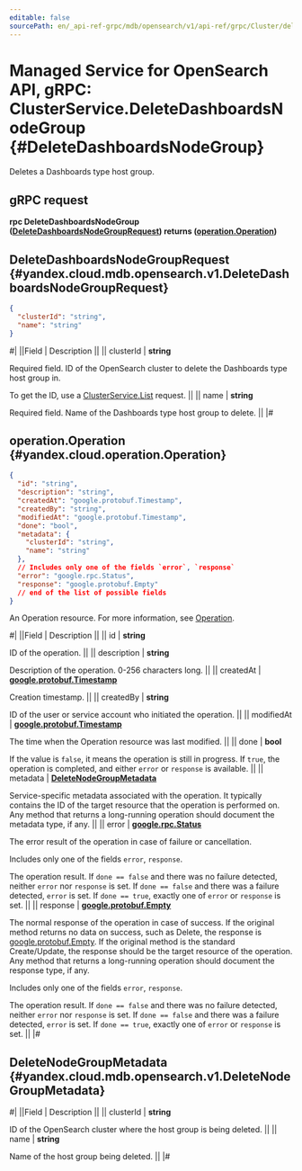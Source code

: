 ```yaml
---
editable: false
sourcePath: en/_api-ref-grpc/mdb/opensearch/v1/api-ref/grpc/Cluster/deleteDashboardsNodeGroup.md
---
```


# Managed Service for OpenSearch API, gRPC: ClusterService.DeleteDashboardsNodeGroup {#DeleteDashboardsNodeGroup}

Deletes a Dashboards type host group.

## gRPC request

**rpc DeleteDashboardsNodeGroup ([DeleteDashboardsNodeGroupRequest](#yandex.cloud.mdb.opensearch.v1.DeleteDashboardsNodeGroupRequest)) returns ([operation.Operation](#yandex.cloud.operation.Operation))**

## DeleteDashboardsNodeGroupRequest {#yandex.cloud.mdb.opensearch.v1.DeleteDashboardsNodeGroupRequest}

```json
{
  "clusterId": "string",
  "name": "string"
}
```

#|
||Field | Description ||
|| clusterId | **string**

Required field. ID of the OpenSearch cluster to delete the Dashboards type host group in.

To get the ID, use a [ClusterService.List](/docs/managed-opensearch/api-ref/grpc/Cluster/list#List) request. ||
|| name | **string**

Required field. Name of the Dashboards type host group to delete. ||
|#

## operation.Operation {#yandex.cloud.operation.Operation}

```json
{
  "id": "string",
  "description": "string",
  "createdAt": "google.protobuf.Timestamp",
  "createdBy": "string",
  "modifiedAt": "google.protobuf.Timestamp",
  "done": "bool",
  "metadata": {
    "clusterId": "string",
    "name": "string"
  },
  // Includes only one of the fields `error`, `response`
  "error": "google.rpc.Status",
  "response": "google.protobuf.Empty"
  // end of the list of possible fields
}
```

An Operation resource. For more information, see [Operation](/docs/api-design-guide/concepts/operation).

#|
||Field | Description ||
|| id | **string**

ID of the operation. ||
|| description | **string**

Description of the operation. 0-256 characters long. ||
|| createdAt | **[google.protobuf.Timestamp](https://developers.google.com/protocol-buffers/docs/reference/google.protobuf#timestamp)**

Creation timestamp. ||
|| createdBy | **string**

ID of the user or service account who initiated the operation. ||
|| modifiedAt | **[google.protobuf.Timestamp](https://developers.google.com/protocol-buffers/docs/reference/google.protobuf#timestamp)**

The time when the Operation resource was last modified. ||
|| done | **bool**

If the value is `false`, it means the operation is still in progress.
If `true`, the operation is completed, and either `error` or `response` is available. ||
|| metadata | **[DeleteNodeGroupMetadata](#yandex.cloud.mdb.opensearch.v1.DeleteNodeGroupMetadata)**

Service-specific metadata associated with the operation.
It typically contains the ID of the target resource that the operation is performed on.
Any method that returns a long-running operation should document the metadata type, if any. ||
|| error | **[google.rpc.Status](https://cloud.google.com/tasks/docs/reference/rpc/google.rpc#status)**

The error result of the operation in case of failure or cancellation.

Includes only one of the fields `error`, `response`.

The operation result.
If `done == false` and there was no failure detected, neither `error` nor `response` is set.
If `done == false` and there was a failure detected, `error` is set.
If `done == true`, exactly one of `error` or `response` is set. ||
|| response | **[google.protobuf.Empty](https://developers.google.com/protocol-buffers/docs/reference/google.protobuf#google.protobuf.Empty)**

The normal response of the operation in case of success.
If the original method returns no data on success, such as Delete,
the response is [google.protobuf.Empty](https://developers.google.com/protocol-buffers/docs/reference/google.protobuf#google.protobuf.Empty).
If the original method is the standard Create/Update,
the response should be the target resource of the operation.
Any method that returns a long-running operation should document the response type, if any.

Includes only one of the fields `error`, `response`.

The operation result.
If `done == false` and there was no failure detected, neither `error` nor `response` is set.
If `done == false` and there was a failure detected, `error` is set.
If `done == true`, exactly one of `error` or `response` is set. ||
|#

## DeleteNodeGroupMetadata {#yandex.cloud.mdb.opensearch.v1.DeleteNodeGroupMetadata}

#|
||Field | Description ||
|| clusterId | **string**

ID of the OpenSearch cluster where the host group is being deleted. ||
|| name | **string**

Name of the host group being deleted. ||
|#